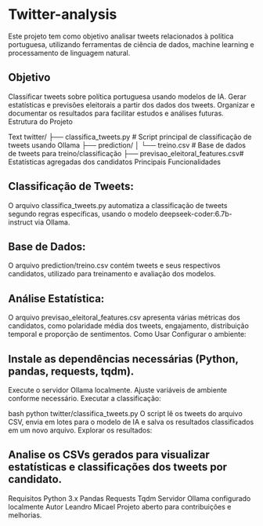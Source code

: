 # Twitter-analysis
Este projeto tem como objetivo analisar tweets relacionados à política portuguesa, utilizando ferramentas de ciência de dados, machine learning e processamento de linguagem natural.

## Objetivo
Classificar tweets sobre política portuguesa usando modelos de IA.
Gerar estatísticas e previsões eleitorais a partir dos dados dos tweets.
Organizar e documentar os resultados para facilitar estudos e análises futuras.
Estrutura do Projeto

Text
twitter/
├── classifica_tweets.py           # Script principal de classificação de tweets usando Ollama
├── prediction/
│   └── treino.csv                 # Base de dados de tweets para treino/classificação
├── previsao_eleitoral_features.csv# Estatísticas agregadas dos candidatos
Principais Funcionalidades
## Classificação de Tweets:
O arquivo classifica_tweets.py automatiza a classificação de tweets segundo regras específicas, usando o modelo deepseek-coder:6.7b-instruct via Ollama.
## Base de Dados:
O arquivo prediction/treino.csv contém tweets e seus respectivos candidatos, utilizado para treinamento e avaliação dos modelos.
## Análise Estatística:
O arquivo previsao_eleitoral_features.csv apresenta várias métricas dos candidatos, como polaridade média dos tweets, engajamento, distribuição temporal e proporção de sentimentos.
Como Usar
Configurar o ambiente:

## Instale as dependências necessárias (Python, pandas, requests, tqdm).
Execute o servidor Ollama localmente.
Ajuste variáveis de ambiente conforme necessário.
Executar a classificação:

bash
python twitter/classifica_tweets.py
O script lê os tweets do arquivo CSV, envia em lotes para o modelo de IA e salva os resultados classificados em um novo arquivo.
Explorar os resultados:

## Analise os CSVs gerados para visualizar estatísticas e classificações dos tweets por candidato.
Requisitos
Python 3.x
Pandas
Requests
Tqdm
Servidor Ollama configurado localmente
Autor
Leandro Micael
Projeto aberto para contribuições e melhorias.

